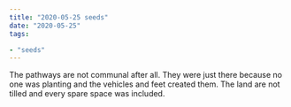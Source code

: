 ```yaml
---
title: "2020-05-25 seeds"
date: "2020-05-25"
tags:

- "seeds"
---
```


The pathways are not communal after all. They were just there because no one was planting and the vehicles and feet created them. The land are not tilled and every spare space was included.